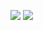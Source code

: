 <a href="https://www.npmjs.com/package/@brennstoff/core"><img src="https://img.shields.io/npm/v/@brennstoff/core?style=flat-square"></a>
<a href="https://www.npmjs.com/package/@brennstoff/core"><img src="https://img.shields.io/npm/dm/@brennstoff/core?style=flat-square"></a>
